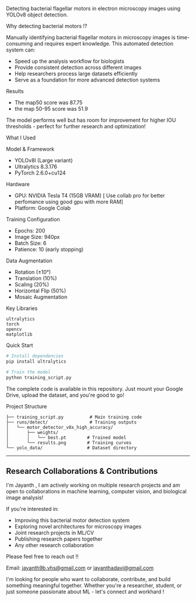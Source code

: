 Detecting bacterial flagellar motors in electron microscopy images using YOLOv8 object detection.

Why detecting bacterial motors !? 

Manually identifying bacterial flagellar motors in microscopy images is time-consuming and requires expert knowledge. This automated detection system can:
- Speed up the analysis workflow for biologists
- Provide consistent detection across different images
- Help researchers process large datasets efficiently
- Serve as a foundation for more advanced detection systems

 Results

- The map50 score was 87.75
- the map 50-95 score was 51.9


The model performs well but has room for improvement for higher IOU thresholds  - perfect for further research and optimization!

What I Used

 Model & Framework
- YOLOv8l (Large variant)
- Ultralytics 8.3.176
- PyTorch 2.6.0+cu124

Hardware
- GPU: NVIDIA Tesla T4 (15GB VRAM) [ Use collab pro for better perfomance using good gpu with more RAM]
- Platform: Google Colab

 Training Configuration
- Epochs: 200
- Image Size: 940px
- Batch Size: 6
- Patience: 10 (early stopping)

Data Augmentation
- Rotation (±10°)
- Translation (10%)
- Scaling (20%)
- Horizontal Flip (50%)
- Mosaic Augmentation

 Key Libraries
```
ultralytics
torch
opencv
matplotlib
```

Quick Start

```bash
# Install dependencies
pip install ultralytics

# Train the model
python training_script.py
```

The complete code is available in this repository. Just mount your Google Drive, upload the dataset, and you're good to go!

 Project Structure
```
├── training_script.py          # Main training code
├── runs/detect/                # Training outputs
│   └── motor_detector_v8x_high_accuracy/
│       ├── weights/
│       │   └── best.pt        # Trained model
│       └── results.png        # Training curves
└── yolo_data/                 # Dataset directory
```

---

## Research Collaborations & Contributions ## 

I'm Jayanth , I am actively working on multiple research projects and am open to collaborations in machine learning, computer vision, and biological image analysis!

If you're interested in:
- Improving this bacterial motor detection system
- Exploring novel architectures for microscopy images
- Joint research projects in ML/CV
- Publishing research papers together
- Any other research collaboration

Please feel free to reach out !! 

Email: jayanth9b.vhs@gmail.com
               or 
       jayanthadavi@gmail.com

I'm looking for people who want to collaborate, contribute, and build something meaningful together. Whether you're a researcher, student, or just someone passionate about ML - let's connect and workhard ! 
